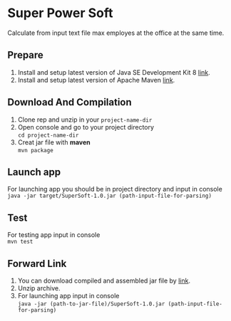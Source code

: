 # Super Power Soft
Calculate from input text file max employes at the office at the same time.

## Prepare
1. Install and setup latest version of Java SE Development Kit 8 [link](https://www.oracle.com/technetwork/java/javase/downloads/2133151).
2. Install and setup latest version of Apache Maven [link](http://maven.apache.org/download.cgi). 

## Download And Сompilation
1. Clone rep and unzip in your `project-name-dir`
2. Open console and go to your project directory  
```cd project-name-dir```
3. Creat jar file with **maven**  
```mvn package```

## Launch app
For launching app you should be in project directory and input in console  
```java -jar target/SuperSoft-1.0.jar (path-input-file-for-parsing)```

## Test
For testing app input in console  
```mvn test```

## Forward Link
1. You can download compiled and assembled jar file  by [link](https://drive.google.com/file/d/1GhzITzWXj5SXG9Mvh1OEJl7JM6REfXv6/view?usp=sharing).  
2. Unzip archive.
3. For launching app input in console  
```java -jar (path-to-jar-file)/SuperSoft-1.0.jar (path-input-file-for-parsing)```
